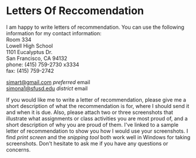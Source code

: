 # Letters Of Reccomendation
I am happy to write letters of recommendation. You can use the following information for my contact information:   
Room 334   
Lowell High School   
1101 Eucalyptus Dr.   
San Francisco, CA 94132   
phone: (415) 759-2730 x3334   
fax: (415) 759-2742   

simart@gmail.com *preferred* email   
simona1@sfusd.edu *district* email   

If you would like me to write a letter of recommendation, please give me a short description of what the recommendation is for, where I should send it and when it is due. Also, please attach two or three screenshots that illustrate what assignments or class activities you are most proud of, and a short description of why you are proud of them. I've linked to a sample letter of recommendation to show you how I would use your screenshots. I find *print screen* and the *snipping tool* both work well in Windows for taking screenshots. Don't hesitate to ask me if you have any questions or concerns.
